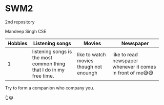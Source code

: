 # SWM2
2nd repository

Mandeep Singh
CSE

| **Hobbies** | **Listening songs** | **Movies** | **Newspaper** |
|-------------|---------------------|------------|---------------|
|1| listening songs is the most common thing that I do in my free time. | like to watch movies though not enoungh| like to read newspaper whenever it comes in front of me😅😅 |

Try to form a companion
who company you.

👆😂